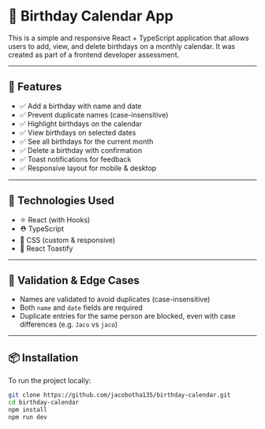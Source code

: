 # 🎉 Birthday Calendar App

This is a simple and responsive React + TypeScript application that allows users to add, view, and delete birthdays on a monthly calendar. It was created as part of a frontend developer assessment.

---

## 📌 Features

- ✅ Add a birthday with name and date
- ✅ Prevent duplicate names (case-insensitive)
- ✅ Highlight birthdays on the calendar
- ✅ View birthdays on selected dates
- ✅ See all birthdays for the current month
- ✅ Delete a birthday with confirmation
- ✅ Toast notifications for feedback
- ✅ Responsive layout for mobile & desktop

---

## 🧠 Technologies Used

- ⚛️ React (with Hooks)
- ⛑️ TypeScript
- 💅 CSS (custom & responsive)
- 🔔 React Toastify

---

## 🧪 Validation & Edge Cases

- Names are validated to avoid duplicates (case-insensitive)
- Both `name` and `date` fields are required
- Duplicate entries for the same person are blocked, even with case differences (e.g. `Jaco` vs `jaco`)

---

## 📦 Installation

To run the project locally:

```bash
git clone https://github.com/jacobotha135/birthday-calendar.git
cd birthday-calendar
npm install
npm run dev
